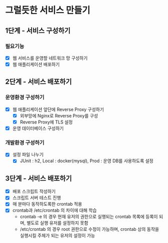 # 그럴듯한 서비스 만들기

## 1단계 - 서비스 구성하기
### 필요기능
- [x] 웹 서비스를 운영할 네트워크 망 구성하기
- [x] 웹 애플리케이션 배포하기

## 2단계 - 서비스 배포하기
### 운영환경 구성하기
- [x] 웹 애플리케이션 앞단에 Reverse Proxy 구성하기
  - [x] 외부망에 Nginx로 Reverse Proxy를 구성
  - [x] Reverse Proxy에 TLS 설정
- [x] 운영 데이터베이스 구성하기
### 개발환경 구성하기
- [x] 설정 파일 나누기
    - [x] JUnit : h2, Local : docker(mysql), Prod : 운영 DB를 사용하도록 설정

## 3단계 - 서비스 배포하기
- [x] 배포 스크립트 작성하기
- [x] 스크립트 서버 테스트 진행
- [x] 매 분마다 동작하도록한 crontab 적용
- [x] crontab과 /etc/crontab 의 차이에 대해 학습
  - crontab -e 의 경우 현재 유저의 권한으로 실행되는 crontab 목록에 등록이 되며, 별도로 실행 유저를 설정하지 못함
  - /etc/crontab 의 경우 root 권한으로 수정이 가능하며, crontab 상의 동작을 실행시킬 주체가 되는 유저의 설정이 가능
